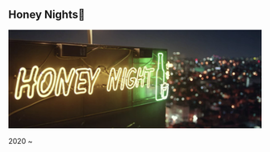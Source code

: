 ## Honey Nights🥂

<img src="https://github.com/Yuweh/Honey-Nights-/blob/master/Screen%20Shot%202020-03-17%20at%2012.52.18%20PM.png" width="1000">

2020 ~ 

